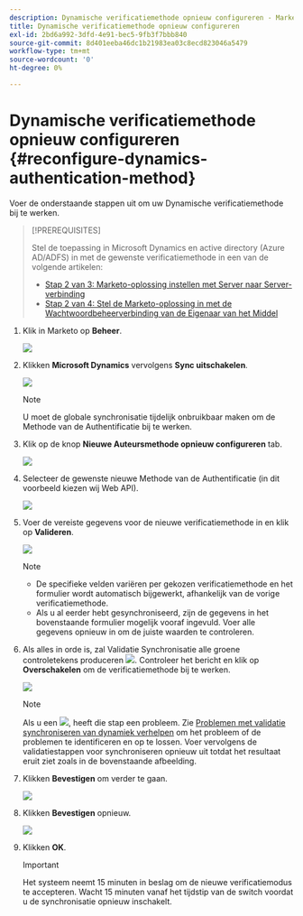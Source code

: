 ```yaml
---
description: Dynamische verificatiemethode opnieuw configureren - Marketo Docs - Productdocumentatie
title: Dynamische verificatiemethode opnieuw configureren
exl-id: 2bd6a992-3dfd-4e91-bec5-9fb3f7bbb840
source-git-commit: 8d401eeba46dc1b21983ea03c8ecd823046a5479
workflow-type: tm+mt
source-wordcount: '0'
ht-degree: 0%

---
```


# Dynamische verificatiemethode opnieuw configureren {#reconfigure-dynamics-authentication-method}

Voer de onderstaande stappen uit om uw Dynamische verificatiemethode bij te werken.

>[!PREREQUISITES]
>
>Stel de toepassing in Microsoft Dynamics en active directory (Azure AD/ADFS) in met de gewenste verificatiemethode in een van de volgende artikelen:
>* [Stap 2 van 3: Marketo-oplossing instellen met Server naar Server-verbinding](/help/marketo/product-docs/crm-sync/microsoft-dynamics-sync/sync-setup/microsoft-dynamics-365-with-s2s-connection/step-2-of-3-set-up.md)
>* [Stap 2 van 4: Stel de Marketo-oplossing in met de Wachtwoordbeheerverbinding van de Eigenaar van het Middel](/help/marketo/product-docs/crm-sync/microsoft-dynamics-sync/sync-setup/microsoft-dynamics-365-with-ropc-connection/step-2-of-4-set-up.md)


1. Klik in Marketo op **Beheer**.

   ![](assets/reconfigure-dynamics-authentication-method-1.png)

1. Klikken **Microsoft Dynamics** vervolgens **Sync uitschakelen**.

   ![](assets/reconfigure-dynamics-authentication-method-2.png)

   >[!NOTE]
   >
   >U moet de globale synchronisatie tijdelijk onbruikbaar maken om de Methode van de Authentificatie bij te werken.

1. Klik op de knop **Nieuwe Auteursmethode opnieuw configureren** tab.

   ![](assets/reconfigure-dynamics-authentication-method-3.png)

1. Selecteer de gewenste nieuwe Methode van de Authentificatie (in dit voorbeeld kiezen wij Web API).

   ![](assets/reconfigure-dynamics-authentication-method-4.png)

1. Voer de vereiste gegevens voor de nieuwe verificatiemethode in en klik op **Valideren**.

   ![](assets/reconfigure-dynamics-authentication-method-5.png)

   >[!NOTE]
   >
   >* De specifieke velden variëren per gekozen verificatiemethode en het formulier wordt automatisch bijgewerkt, afhankelijk van de vorige verificatiemethode.
   >* Als u al eerder hebt gesynchroniseerd, zijn de gegevens in het bovenstaande formulier mogelijk vooraf ingevuld. Voer alle gegevens opnieuw in om de juiste waarden te controleren.


1. Als alles in orde is, zal Validatie Synchronisatie alle groene controletekens produceren ![](assets/green-check.png). Controleer het bericht en klik op **Overschakelen** om de verificatiemethode bij te werken.

   ![](assets/reconfigure-dynamics-authentication-method-6.png)

   >[!NOTE]
   >
   >Als u een ![](assets/red-x.png), heeft die stap een probleem. Zie [Problemen met validatie synchroniseren van dynamiek verhelpen](/help/marketo/product-docs/crm-sync/microsoft-dynamics-sync/sync-setup/validate-microsoft-dynamics-sync/fix-dynamics-validation-sync-issues.md) om het probleem of de problemen te identificeren en op te lossen. Voer vervolgens de validatiestappen voor synchroniseren opnieuw uit totdat het resultaat eruit ziet zoals in de bovenstaande afbeelding.

1. Klikken **Bevestigen** om verder te gaan.

   ![](assets/reconfigure-dynamics-authentication-method-7.png)

1. Klikken **Bevestigen** opnieuw.

   ![](assets/reconfigure-dynamics-authentication-method-8.png)

1. Klikken **OK**.

   >[!IMPORTANT]
   >
   >Het systeem neemt 15 minuten in beslag om de nieuwe verificatiemodus te accepteren. Wacht 15 minuten vanaf het tijdstip van de switch voordat u de synchronisatie opnieuw inschakelt.

